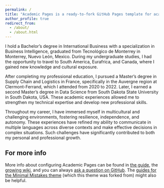 ```yaml
---
permalink: /
title: "Academic Pages is a ready-to-fork GitHub Pages template for academic personal websites"
author_profile: true
redirect_from: 
  - /about/
  - /about.html
---
```


I hold a Bachelor’s degree in International Business with a specialization in Business Intelligence, graduated from Tecnológico de Monterrey in Monterrey, Nuevo León, Mexico. During my undergraduate studies, I had the opportunity to travel to South America, Eurafrica, and Canada, where I gained new knowledge and cultural exposure.

After completing my professional education, I pursued a Master’s degree in Supply Chain and Logistics in France, specifically in the Auvergne region at Clermont-Ferrand, which I attended from 2020 to 2022. Later, I earned a second Master’s degree in Data Science from South Dakota State University in South Dakota, USA. These academic experiences allowed me to strengthen my technical expertise and develop new professional skills.

Throughout my career, I have immersed myself in multicultural and challenging environments, fostering resilience, independence, and autonomy. These experiences have refined my ability to communicate in multiple languages across diverse contexts and make effective decisions in complex situations. Such challenges have significantly contributed to both my personal and professional growth.



For more info
------
More info about configuring Academic Pages can be found in [the guide](https://academicpages.github.io/markdown/), the [growing wiki](https://github.com/academicpages/academicpages.github.io/wiki), and you can always [ask a question on GitHub](https://github.com/academicpages/academicpages.github.io/discussions). The [guides for the Minimal Mistakes theme](https://mmistakes.github.io/minimal-mistakes/docs/configuration/) (which this theme was forked from) might also be helpful.
